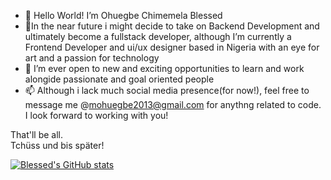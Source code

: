 - 👋 Hello World!
   I’m Ohuegbe Chimemela Blessed
- 👀In the near future i might decide to take on Backend Development and ultimately become a fullstack developer, although I’m currently a Frontend Developer and ui/ux designer based in Nigeria with an eye for art and a passion for technology
- 💞️ I’m ever open to new and exciting opportunities to learn and work alongide passionate and goal oriented people
- 📫 Although i lack much social media presence(for now!), feel free to message me @mohuegbe2013@gmail.com for anythng related to code. I look forward to working with you!

That'll be all.
<br>
Tchüss und bis später!


[![Blessed's GitHub stats](https://github-readme-stats.vercel.app/api?username=Ohuegbe-Chimemela-Blessed)](https://github.com/Ohuegbe-Chimemela-Blessed/github-readme-stats)


<!---
Ohuegbe-Chimemela-Blessed/Ohuegbe-Chimemela-Blessed is a ✨ special ✨ repository because its `README.md` (this file) appears on your GitHub profile.
You can click the Preview link to take a look at your changes.
--->
